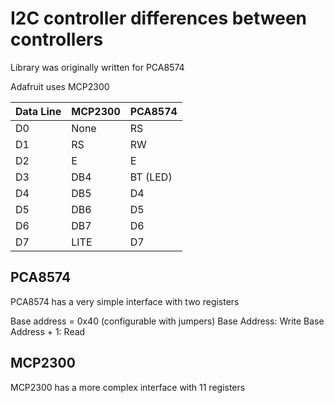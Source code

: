 # I2C controller differences between controllers

Library was originally written for PCA8574

Adafruit uses MCP2300

| Data Line | MCP2300 | PCA8574 |
| --------- | ------- | ------- |
D0          | None    | RS       |
D1          | RS      | RW       |
D2          | E       | E        |
D3          | DB4     | BT (LED) |
D4          | DB5     | D4       |
D5          | DB6     | D5       |
D6          | DB7     | D6       |
D7          | LITE    | D7       |

## PCA8574
PCA8574 has a very simple interface with two registers

Base address = 0x40 (configurable with jumpers)
Base Address: Write
Base Address + 1: Read


## MCP2300
MCP2300 has a more complex interface with 11 registers

